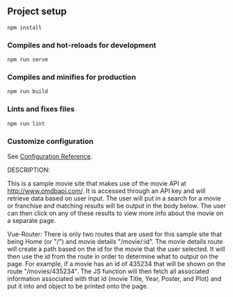 ## Project setup
```
npm install
```

### Compiles and hot-reloads for development
```
npm run serve
```

### Compiles and minifies for production
```
npm run build
```

### Lints and fixes files
```
npm run lint
```

### Customize configuration
See [Configuration Reference](https://cli.vuejs.org/config/).

DESCRIPTION: 

This is a sample movie site that makes use of the movie API at http://www.omdbapi.com/. It is accessed through an API key and will retrieve data based on user input. The user will put in a search for a movie or franchise and matching results will be output in the body below. The user can then click on any of these results to view more info about the movie on a separate page. 

Vue-Router:
There is only two routes that are used for this sample site that being Home (or "/") and movie details "/movie/:id". The movie details route will create a path based on the id for the movie that the user selected. It will then use the id from the route in order to determine what to output on the page. For example, if a movie has an id of 435234 that will be shown on the route "/movies/435234". The JS function will then fetch all associated information associated with that id (movie Title, Year, Poster, and Plot) and put it into and object to be printed onto the page. 


